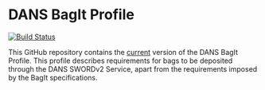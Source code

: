 DANS BagIt Profile
==================
[![Build Status](https://travis-ci.org/DANS-KNAW/easy-deposit-api.png?branch=master)](https://travis-ci.org/DANS-KNAW/dans-bagit-profile)

This GitHub repository contains the [current](https://github.com/DANS-KNAW/dans-bagit-profile/blob/master/versions/0.0.0.md) version of the DANS BagIt Profile. This profile 
describes requirements for bags to be deposited through the DANS SWORDv2 Service, apart from the requirements imposed by
the BagIt specifications.

